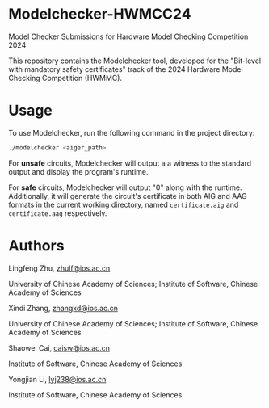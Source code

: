 # Modelchecker-HWMCC24
Model Checker Submissions for Hardware Model Checking Competition 2024

This repository contains the Modelchecker tool, developed for the "Bit-level with mandatory safety certificates" track of the 2024 Hardware Model Checking Competition (HWMMC).

# Usage

To use Modelchecker, run the following command in the project directory:

```bash
./modelchecker <aiger_path>
```

For **unsafe** circuits, Modelchecker will output a a witness to the standard output and display the program's runtime. 


For **safe** circuits, Modelchecker will output "0" along with the runtime. Additionally, it will generate the circuit's certificate in both AIG and AAG formats in the current working directory, named `certificate.aig` and `certificate.aag` respectively.

# Authors

Lingfeng Zhu, zhulf@ios.ac.cn

University of Chinese Academy of Sciences; Institute of Software, Chinese Academy of Sciences


Xindi Zhang, zhangxd@ios.ac.cn

University of Chinese Academy of Sciences; Institute of Software, Chinese Academy of Sciences


Shaowei Cai, caisw@ios.ac.cn

Institute of Software, Chinese Academy of Sciences


Yongjian Li, lyj238@ios.ac.cn

Institute of Software, Chinese Academy of Sciences